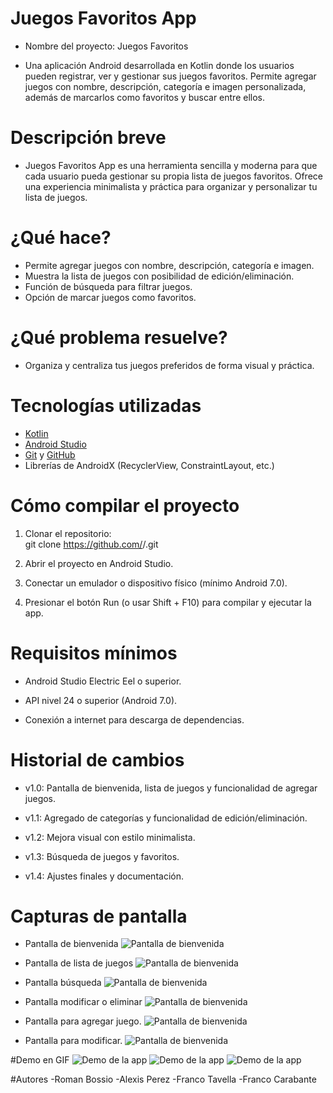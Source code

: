 # Juegos Favoritos App

  - Nombre del proyecto: Juegos Favoritos
  
  - Una aplicación Android desarrollada en Kotlin donde los usuarios pueden registrar, ver y gestionar sus juegos favoritos. Permite agregar juegos con nombre, descripción, categoría e imagen personalizada, además de marcarlos como favoritos y buscar entre ellos.

# Descripción breve

  - Juegos Favoritos App es una herramienta sencilla y moderna para que cada usuario pueda gestionar su propia lista de juegos favoritos. Ofrece una experiencia minimalista y práctica para organizar y personalizar tu lista de juegos. 

# ¿Qué hace? 
  - Permite agregar juegos con nombre, descripción, categoría e imagen.  
  - Muestra la lista de juegos con posibilidad de edición/eliminación.  
  - Función de búsqueda para filtrar juegos.  
  - Opción de marcar juegos como favoritos.  

# ¿Qué problema resuelve?  
  - Organiza y centraliza tus juegos preferidos de forma visual y práctica.

# Tecnologías utilizadas

  - [Kotlin](https://kotlinlang.org/)  
  - [Android Studio](https://developer.android.com/studio)  
  - [Git](https://git-scm.com/) y [GitHub](https://github.com/)  
  - Librerías de AndroidX (RecyclerView, ConstraintLayout, etc.)


# Cómo compilar el proyecto

  1. Clonar el repositorio:  
   git clone https://github.com/<usuario>/<repo>.git
  
  2. Abrir el proyecto en Android Studio.

  3. Conectar un emulador o dispositivo físico (mínimo Android 7.0).

  4. Presionar el botón Run (o usar Shift + F10) para compilar y ejecutar la app.


# Requisitos mínimos

  - Android Studio Electric Eel o superior.

  - API nivel 24 o superior (Android 7.0).

  - Conexión a internet para descarga de dependencias.


# Historial de cambios
  - v1.0: Pantalla de bienvenida, lista de juegos y funcionalidad de agregar juegos.

  - v1.1: Agregado de categorías y funcionalidad de edición/eliminación.

  - v1.2: Mejora visual con estilo minimalista.

  - v1.3: Búsqueda de juegos y favoritos.
  
  - v1.4: Ajustes finales y documentación.

# Capturas de pantalla
 - Pantalla de bienvenida
 ![Pantalla de bienvenida](capturas/bienvenida.png)

 - Pantalla de lista de juegos
 ![Pantalla de bienvenida](capturas/lista.png)

 - Pantalla búsqueda
 ![Pantalla de bienvenida](capturas/busqueda.png)

 - Pantalla modificar o eliminar
 ![Pantalla de bienvenida](capturas/modificar_eliminar.png)


 - Pantalla para agregar juego.
 ![Pantalla de bienvenida](capturas/agregar.png)

 - Pantalla para modificar.
 ![Pantalla de bienvenida](capturas/modificar.png)

#Demo en GIF
 ![Demo de la app](capturas/demo-de-la-app-parte-1.gif)
 ![Demo de la app](capturas/demo-de-la-app-parte-2.gif)
 ![Demo de la app](capturas/demo-de-la-app-parte-3.gif)

#Autores 
  -Roman Bossio
  -Alexis Perez
  -Franco Tavella
  -Franco Carabante